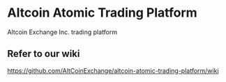 # Altcoin Atomic Trading Platform
Altcoin Exchange Inc. trading platform

## Refer to our wiki
https://github.com/AltCoinExchange/altcoin-atomic-trading-platform/wiki
